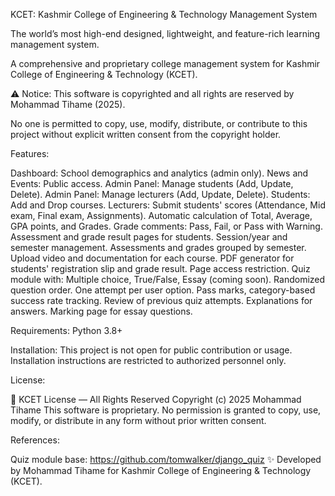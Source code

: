 KCET: Kashmir College of Engineering & Technology Management System

The world’s most high-end designed, lightweight, and feature-rich learning management system.

A comprehensive and proprietary college management system for Kashmir College of Engineering & Technology (KCET).

⚠️ Notice: This software is copyrighted and all rights are reserved by Mohammad Tihame (2025).

No one is permitted to copy, use, modify, distribute, or contribute to this project without explicit written consent from the copyright holder.

Features:

Dashboard: School demographics and analytics (admin only).
News and Events: Public access.
Admin Panel: Manage students (Add, Update, Delete).
Admin Panel: Manage lecturers (Add, Update, Delete).
Students: Add and Drop courses.
Lecturers: Submit students' scores (Attendance, Mid exam, Final exam, Assignments).
Automatic calculation of Total, Average, GPA points, and Grades.
Grade comments: Pass, Fail, or Pass with Warning.
Assessment and grade result pages for students.
Session/year and semester management.
Assessments and grades grouped by semester.
Upload video and documentation for each course.
PDF generator for students' registration slip and grade result.
Page access restriction.
Quiz module with:
Multiple choice, True/False, Essay (coming soon).
Randomized question order.
One attempt per user option.
Pass marks, category-based success rate tracking.
Review of previous quiz attempts.
Explanations for answers.
Marking page for essay questions.

Requirements:
Python 3.8+

Installation:
This project is not open for public contribution or usage.
Installation instructions are restricted to authorized personnel only.

License:

📜 KCET License — All Rights Reserved
Copyright (c) 2025 Mohammad Tihame
This software is proprietary. No permission is granted to copy, use, modify, or distribute in any form without prior written consent.

References:

Quiz module base: https://github.com/tomwalker/django_quiz
✨ Developed by Mohammad Tihame for Kashmir College of Engineering & Technology (KCET).